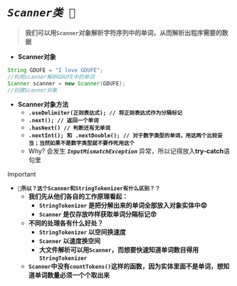 # **_`Scanner类 🤨`_**

> **我们可以用`Scanner`对象解析字符序列中的单词，从而解析出程序需要的数据**
>

- **Scanner对象**
  
```java
String GDUFE = "I love GDUFE";
//利用scanner解析GDUFE中的单词
Scanner scanner = new Scanner(GDUFE);
//创建Scanner对象
```

- **Scanner对象方法**
  - **`.useDelimiter(正则表达式); // 将正则表达式作为分隔标记`** 
  - **`.next(); // 返回一个单词`**
  - **`.hasNext() // 判断还有无单词`**
  - **`.nextInt(); 和 .nextDouble(); // 对于数字类型的单词，用这两个比较妥当；当然如果不是数字类型就不要作死用这个`**
  - Why? 会发生 **_`InputMismatchException`_** 异常，所以记得放入**try-catch**语句里



> [!IMPORTANT]
> - **`🤔所以？这个Scanner和StringTokenizer有什么区别？？`**
>   - **我们先从他们各自的工作原理看起：**
>       - **`StringTokenizer` 是把分解出来的单词全部放入对象实体中😟**
>       - **`Scanner` 是仅存放咋样获取单词分隔标记😲**
>   - **不同的处理各有什么好处？**
>       - **`StringTokenizer` 以空间换速度**
>       - **`Scanner` 以速度换空间**
>       - **大文件解析可以用`Scanner`，而想要快速知道单词数目得用`StringTokenizer`**
>   - **`Scanner`中没有`countTokens()`这样的函数，因为实体里面不是单词，想知道单词数量必须一个个取出来**